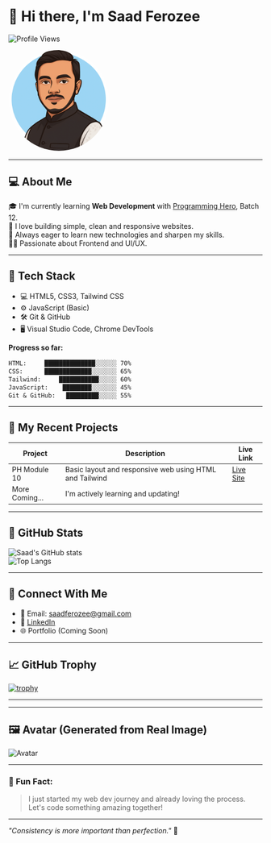 # 👋 Hi there, I'm Saad Ferozee

![Profile Views](https://komarev.com/ghpvc/?username=saadferozee&color=blueviolet)

<img src="./assets/avatar.png" alt="Saad Ferozee Avatar" width="200" style="border-radius: 50%;" />

---

## 💻 About Me

🎓 I'm currently learning **Web Development** with [Programming Hero](https://www.programming-hero.com/), Batch 12.  
🚀 I love building simple, clean and responsive websites.  
🧠 Always eager to learn new technologies and sharpen my skills.  
👨‍💻 Passionate about Frontend and UI/UX.  

---

## 🔧 Tech Stack

- 💻 HTML5, CSS3, Tailwind CSS
- ⚙️ JavaScript (Basic)
- 🛠️ Git & GitHub
- 🖥️ Visual Studio Code, Chrome DevTools

**Progress so far:**

```text
HTML:     ██████████████░░░░░░ 70%
CSS:      █████████████░░░░░░░ 65%
Tailwind:     ███████████░░░░░ 60%
JavaScript:    ████████░░░░░░░ 45%
Git & GitHub:   █████████░░░░░ 55%
```

---

## 📂 My Recent Projects

| Project | Description | Live Link |
|--------|-------------|-----------|
| PH Module 10 | Basic layout and responsive web using HTML and Tailwind | [Live Site](https://saadferozee.github.io/PH_module_10/) |
| More Coming... | I'm actively learning and updating! |  |

---

## 🧮 GitHub Stats

![Saad's GitHub stats](https://github-readme-stats.vercel.app/api?username=saadferozee&show_icons=true&theme=tokyonight&hide=prs)  
![Top Langs](https://github-readme-stats.vercel.app/api/top-langs/?username=saadferozee&layout=compact&theme=tokyonight)

---

<!-- ## 🐍 GitHub Contributions Snake

![Snake animation](https://github.com/saadferozee/saadferozee/blob/output/github-contribution-grid-snake.svg)

--- -->

## 🔗 Connect With Me

- 💌 Email: saadferozee@gmail.com  
- 💼 [LinkedIn](https://www.linkedin.com/in/saadferozee/)  
- 🌐 Portfolio (Coming Soon)

---

## 📈 GitHub Trophy

[![trophy](https://github-profile-trophy.vercel.app/?username=saadferozee&theme=onedark&row=1&margin-w=10)](https://github.com/ryo-ma/github-profile-trophy)

---

<!--## 📊 Weekly Development Breakdown-->

<!--START_SECTION:waka-->
<!--END_SECTION:waka-->

---

## 🖼 Avatar (Generated from Real Image)

![Avatar](https://github.com/saadferozee/saadferozee/assets/placeholder-avatar.png)

---

### 🌟 Fun Fact:
> I just started my web dev journey and already loving the process. Let's code something amazing together!

---

_"Consistency is more important than perfection."_ 🚀


<!--
**saadferozee/saadferozee** is a ✨ _special_ ✨ repository because its `README.md` (this file) appears on your GitHub profile.

Here are some ideas to get you started:

- 🔭 I’m currently working on ...
- 🌱 I’m currently learning ...
- 👯 I’m looking to collaborate on ...
- 🤔 I’m looking for help with ...
- 💬 Ask me about ...
- 📫 How to reach me: ...
- 😄 Pronouns: ...
- ⚡ Fun fact: ...
-->
